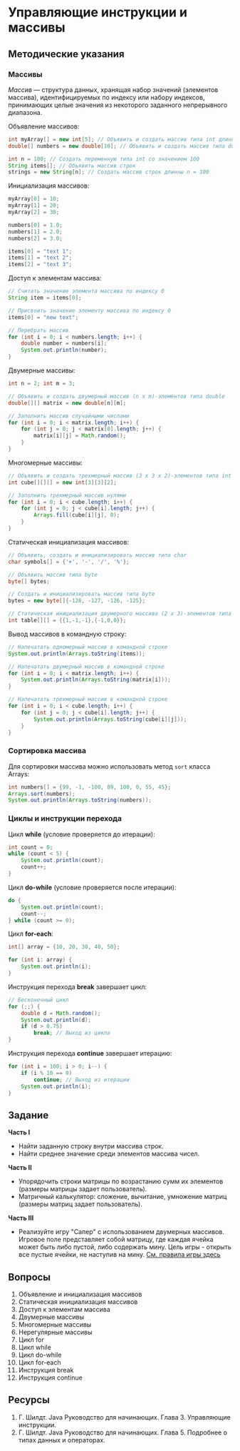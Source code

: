 # Управляющие инструкции и массивы

## Методические указания

### Массивы

_Массив_ — структура данных, хранящая набор значений (элементов массива), идентифицируемых по индексу или набору индексов, принимающих целые значения из некоторого заданного непрерывного диапазона.

Объявление массивов:
```java
int myArray[] = new int[5]; // Объявить и создать массив типа int длинны 5
double[] numbers = new double[10]; // Объявить и создать массив типа double длинны 10

int n = 100; // Создать переменную типа int со значением 100 
String items[]; // Объявить массив строк
strings = new String[n]; // Создать массив строк длинны n = 100
```

Инициализация массивов:
```java
myArray[0] = 10;
myArray[1] = 20;
myArray[2] = 30;

numbers[0] = 1.0;
numbers[1] = 2.0;
numbers[2] = 3.0;

items[0] = "text 1";
items[1] = "text 2";
items[2] = "text 3";
```

Доступ к элементам массива:
```java
// Считать значение элемента массива по индексу 0
String item = items[0];

// Присвоить значение элементу массива по индексу 0
items[0] = "new text";

// Перебрать массив
for (int i = 0; i < numbers.length; i++) {
    double number = numbers[i];
    System.out.println(number);
}
```

Двумерные массивы:
```java
int n = 2; int m = 3;

// Объявить и создать двумерный массив (n x m)-элементов типа double
double[][] matrix = new double[n][m];

// Заполнить массив случайными числами
for (int i = 0; i < matrix.length; i++) {
    for (int j = 0; j < matrix[0].length; j++) {
        matrix[i][j] = Math.random();
    }
}
```

Многомерные массивы:
```java
// Объявить и создать трехмерный массив (3 x 3 x 2)-элементов типа int
int cube[][][] = new int[3][3][2];

// Заполнить трехмерный массив нулями
for (int i = 0; i < cube.length; i++) {
    for (int j = 0; j < cube[i].length; j++) {
        Arrays.fill(cube[i][j], 0);
    }
}
```

Статическая инициализация массивов:
```java
// Объявить, создать и инициализировать массив типа char
char symbols[] = {'+', '-', '/', '%'};

// Объявить массив типа byte
byte[] bytes;

// Создать и инициализировать массив типа byte
bytes = new byte[]{-128, -127, -126, -125};

// Статическая инициализация двумерного массива (2 x 3)-элементов типа int 
int table[][] = {{1,-1,-1},{-1,0,0}};
```

Вывод массивов в командную строку:
```java
// Напечатать одномерный массив в командной строке
System.out.println(Arrays.toString(items));

// Напечатать двумерный массив в командной строке
for (int i = 0; i < matrix.length; i++) {
    System.out.println(Arrays.toString(matrix[i]));
}

// Напечатать трехмерный массив в командной строке
for (int i = 0; i < cube.length; i++) {
    for (int j = 0; j < cube[i].length; j++) {
        System.out.println(Arrays.toString(cube[i][j]));
    }
}
```

### Сортировка массива

Для сортировки массива можно использовать метод `sort` класса Arrays:
```java
int numbers[] = {99, -1, -100, 89, 100, 0, 55, 45};
Arrays.sort(numbers);
System.out.println(Arrays.toString(numbers));
```

### Циклы и инструкции перехода

Цикл **while** (условие проверяется до итерации):
```java
int count = 0;
while (count < 5) {
    System.out.println(count);
    count++;
}
```

Цикл **do-while** (условие проверяется после итерации):
```java
do {
    System.out.println(count);
    count--;
} while (count >= 0);
```

Цикл **for-each**:
```java
int[] array = {10, 20, 30, 40, 50};

for (int i: array) {
    System.out.println(i);
}
``` 
 
Инструкция перехода **break** завершает цикл:
```java
// Бесконечный цикл
for (;;) {
    double d = Math.random();
    System.out.println(d);
    if (d > 0.75)
        break; // Выход из цикла
}
```

Инструкция перехода **continue** завершает итерацию:
```java
for (int i = 100; i > 0; i--) {
    if (i % 10 == 0)
        continue; // Выход из итерации
    System.out.println(i);
}
```
 
## Задание

**Часть I**

- Найти заданную строку внутри массива строк.
- Найти среднее значение среди элементов массива чисел.

**Часть II**

- Упорядочить строки матрицы по возрастанию сумм их элементов (размеры матрицы задает пользователь).
- Матричный калькулятор: сложение, вычитание, умножение матриц (размеры матриц задает пользователь).

**Часть III**

- Реализуйте игру "Сапер" с использованием двумерных массивов. Игровое поле представляет собой матрицу, где каждая ячейка может быть либо пустой, либо содержать мину. Цель игры - открыть все пустые ячейки, не наступив на мину. [См. правила игры здесь](https://ru.wikipedia.org/wiki/%D0%A1%D0%B0%D0%BF%D1%91%D1%80_(%D0%B8%D0%B3%D1%80%D0%B0)) 


## Вопросы

1.	Объявление и инициализация массивов
2.	Статическая инициализация массивов
3.	Доступ к элементам массива
4.	Двумерные массивы
5.	Многомерные массивы
6.	Нерегулярные массивы
7.	Цикл for
8.	Цикл while
9.	Цикл do-while
10.	Цикл for-each	
11.	Инструкция break
12.	Инструкция continue

## Ресурсы
1.	Г. Шилдт. Java Руководство для начинающих. Глава 3. Управляющие инструкции.
2.	Г. Шилдт. Java Руководство для начинающих. Глава 5. Подробнее о типах данных и операторах.

